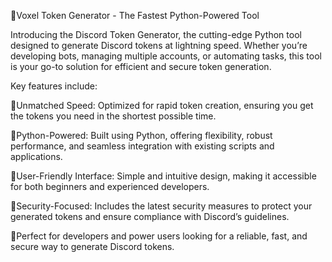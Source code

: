🎇Voxel Token Generator - The Fastest Python-Powered Tool

Introducing the Discord Token Generator, the cutting-edge Python tool designed to generate Discord tokens at lightning speed. Whether you’re developing bots, managing multiple accounts, or automating tasks, this tool is your go-to solution for efficient and secure token generation.

Key features include:

🐍Unmatched Speed: Optimized for rapid token creation, ensuring you get the tokens you need in the shortest possible time.

🐍Python-Powered: Built using Python, offering flexibility, robust performance, and seamless integration with existing scripts and applications.

🐍User-Friendly Interface: Simple and intuitive design, making it accessible for both beginners and experienced developers.

🐍Security-Focused: Includes the latest security measures to protect your generated tokens and ensure compliance with Discord’s guidelines.

🐍Perfect for developers and power users looking for a reliable, fast, and secure way to generate Discord tokens.
